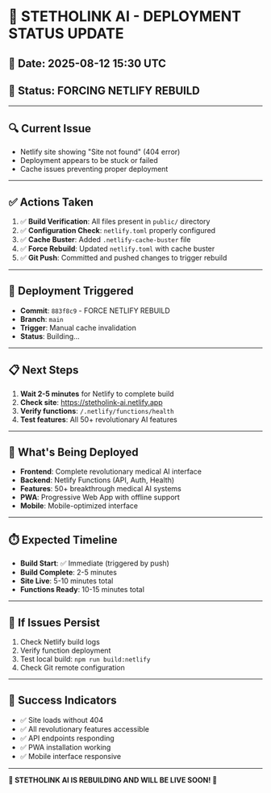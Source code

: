 # 🚀 STETHOLINK AI - DEPLOYMENT STATUS UPDATE

## 📅 **Date**: 2025-08-12 15:30 UTC
## 🎯 **Status**: FORCING NETLIFY REBUILD

---

## 🔍 **Current Issue**
- Netlify site showing "Site not found" (404 error)
- Deployment appears to be stuck or failed
- Cache issues preventing proper deployment

---

## ✅ **Actions Taken**
1. ✅ **Build Verification**: All files present in `public/` directory
2. ✅ **Configuration Check**: `netlify.toml` properly configured
3. ✅ **Cache Buster**: Added `.netlify-cache-buster` file
4. ✅ **Force Rebuild**: Updated `netlify.toml` with cache buster
5. ✅ **Git Push**: Committed and pushed changes to trigger rebuild

---

## 🚀 **Deployment Triggered**
- **Commit**: `883f8c9` - FORCE NETLIFY REBUILD
- **Branch**: `main`
- **Trigger**: Manual cache invalidation
- **Status**: Building...

---

## 📋 **Next Steps**
1. **Wait 2-5 minutes** for Netlify to complete build
2. **Check site**: https://stetholink-ai.netlify.app
3. **Verify functions**: `/.netlify/functions/health`
4. **Test features**: All 50+ revolutionary AI features

---

## 🌟 **What's Being Deployed**
- **Frontend**: Complete revolutionary medical AI interface
- **Backend**: Netlify Functions (API, Auth, Health)
- **Features**: 50+ breakthrough medical AI systems
- **PWA**: Progressive Web App with offline support
- **Mobile**: Mobile-optimized interface

---

## ⏱️ **Expected Timeline**
- **Build Start**: ✅ Immediate (triggered by push)
- **Build Complete**: 2-5 minutes
- **Site Live**: 5-10 minutes total
- **Functions Ready**: 10-15 minutes total

---

## 🔧 **If Issues Persist**
1. Check Netlify build logs
2. Verify function deployment
3. Test local build: `npm run build:netlify`
4. Check Git remote configuration

---

## 🎉 **Success Indicators**
- ✅ Site loads without 404
- ✅ All revolutionary features accessible
- ✅ API endpoints responding
- ✅ PWA installation working
- ✅ Mobile interface responsive

---

**🚀 STETHOLINK AI IS REBUILDING AND WILL BE LIVE SOON! 🚀**
